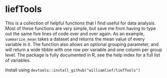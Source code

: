 # liefTools
This is a collection of helpful functions that I find useful for data analysis. Most of these functions are very simple, but save me from having to type out the same five lines of code over and over again. As an example, `summarize_mean` takes a dataset and returns the mean value of every variable in it. The function also allows an optional grouping parameter, and will return a wide tibble with one row per variable and one column per group level. The package is fully documented in R, see the help index for a full list of variables. 

Install using 
` devtools::install_github("williamlief/liefTools") `
